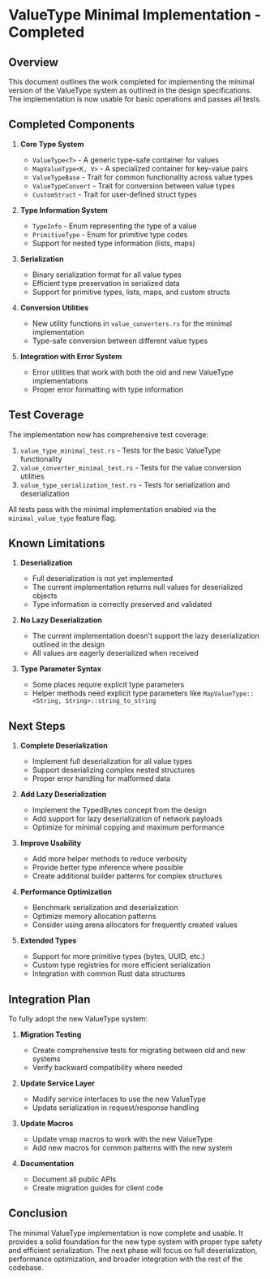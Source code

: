 # ValueType Minimal Implementation - Completed

## Overview

This document outlines the work completed for implementing the minimal version of the ValueType system as outlined in the design specifications. The implementation is now usable for basic operations and passes all tests.

## Completed Components

1. **Core Type System**
   - `ValueType<T>` - A generic type-safe container for values
   - `MapValueType<K, V>` - A specialized container for key-value pairs
   - `ValueTypeBase` - Trait for common functionality across value types
   - `ValueTypeConvert` - Trait for conversion between value types
   - `CustomStruct` - Trait for user-defined struct types

2. **Type Information System**
   - `TypeInfo` - Enum representing the type of a value
   - `PrimitiveType` - Enum for primitive type codes
   - Support for nested type information (lists, maps)

3. **Serialization**
   - Binary serialization format for all value types
   - Efficient type preservation in serialized data
   - Support for primitive types, lists, maps, and custom structs

4. **Conversion Utilities**
   - New utility functions in `value_converters.rs` for the minimal implementation
   - Type-safe conversion between different value types

5. **Integration with Error System**
   - Error utilities that work with both the old and new ValueType implementations
   - Proper error formatting with type information

## Test Coverage

The implementation now has comprehensive test coverage:

1. `value_type_minimal_test.rs` - Tests for the basic ValueType functionality
2. `value_converter_minimal_test.rs` - Tests for the value conversion utilities
3. `value_type_serialization_test.rs` - Tests for serialization and deserialization

All tests pass with the minimal implementation enabled via the `minimal_value_type` feature flag.

## Known Limitations

1. **Deserialization**
   - Full deserialization is not yet implemented
   - The current implementation returns null values for deserialized objects
   - Type information is correctly preserved and validated

2. **No Lazy Deserialization**
   - The current implementation doesn't support the lazy deserialization outlined in the design
   - All values are eagerly deserialized when received

3. **Type Parameter Syntax**
   - Some places require explicit type parameters
   - Helper methods need explicit type parameters like `MapValueType::<String, String>::string_to_string`

## Next Steps

1. **Complete Deserialization**
   - Implement full deserialization for all value types
   - Support deserializing complex nested structures
   - Proper error handling for malformed data

2. **Add Lazy Deserialization**
   - Implement the TypedBytes concept from the design
   - Add support for lazy deserialization of network payloads
   - Optimize for minimal copying and maximum performance

3. **Improve Usability**
   - Add more helper methods to reduce verbosity
   - Provide better type inference where possible
   - Create additional builder patterns for complex structures

4. **Performance Optimization**
   - Benchmark serialization and deserialization
   - Optimize memory allocation patterns
   - Consider using arena allocators for frequently created values

5. **Extended Types**
   - Support for more primitive types (bytes, UUID, etc.)
   - Custom type registries for more efficient serialization
   - Integration with common Rust data structures

## Integration Plan

To fully adopt the new ValueType system:

1. **Migration Testing**
   - Create comprehensive tests for migrating between old and new systems
   - Verify backward compatibility where needed

2. **Update Service Layer**
   - Modify service interfaces to use the new ValueType
   - Update serialization in request/response handling

3. **Update Macros**
   - Update vmap macros to work with the new ValueType
   - Add new macros for common patterns with the new system

4. **Documentation**
   - Document all public APIs
   - Create migration guides for client code

## Conclusion

The minimal ValueType implementation is now complete and usable. It provides a solid foundation for the new type system with proper type safety and efficient serialization. The next phase will focus on full deserialization, performance optimization, and broader integration with the rest of the codebase. 